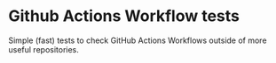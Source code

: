 # Github Actions Workflow tests

Simple (fast) tests to check GitHub Actions Workflows outside of more useful repositories.
